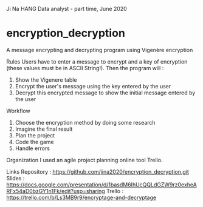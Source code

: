 Ji Na HANG
Data analyst - part time, June 2020

# encryption_decryption
A message encrypting and decrypting program using Vigenère encryption

Rules
Users have to enter a message to encrypt and a key of encryption (these values must be in ASCII String!).
Then the program will : 
1. Show the Vigenere table
2. Encrypt the user's message using the key entered by the user
3. Decrypt this encrypted message to show the initial message entered by the user

Workflow
1. Choose the encryption method by doing some research
2. Imagine the final result
3. Plan the project
4. Code the game
5. Handle errors

Organization
I used an agile project planning online tool Trello.

Links
Repository : https://github.com/jina2020/encryption_decryption.git
Slides : https://docs.google.com/presentation/d/1basdM6IhUcQQLdGZW9rz0exheARFx54aD0bzGY1n1Fk/edit?usp=sharing
Trello : https://trello.com/b/Ls3MB9r9/encryptage-and-decryptage